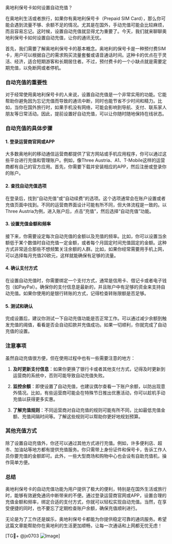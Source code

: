奥地利保号卡如何设置自动充值？

在奥地利生活或者旅行，如果你有奥地利保号卡（Prepaid SIM Card），那么你可能会遇到流量不够、余额不足的情况。尤其是在国外，手动充值可能会比较麻烦，而且容易忘记。这时候，设置自动充值就显得尤为重要了。今天，我们就来聊聊奥地利保号卡如何设置自动充值，让你的通讯无忧。

首先，我们需要了解奥地利保号卡的基本概念。奥地利的保号卡是一种预付费SIM卡，用户可以根据自己的需求购买流量套餐或语音通话时间。这种卡的优点在于灵活、经济，适合短期游客和长期居住者。不过，预付费卡的一个小缺点就是需要定期充值，以免断网或者停机。

### 自动充值的重要性

对于经常使用奥地利保号卡的人来说，设置自动充值是一个非常实用的功能。它能帮助你避免因为忘记充值而导致的通讯中断，同时也能节省不少时间和精力。比如，当你在国外旅行时，如果手机没有网络，可能会影响到导航、支付、联系家人朋友等日常活动。因此，提前设置好自动充值，可以让你随时随地保持在线状态。

### 自动充值的具体步骤

#### 1. 登录运营商官网或APP

大多数奥地利的移动通信运营商都提供了官方网站或手机应用程序，你可以通过这些平台进行充值和管理账户。例如，像Three Austria、A1、T-Mobile这样的运营商都有自己的官方应用。首先，你需要下载并安装相应的APP，然后注册或登录你的账户。

#### 2. 查找自动充值选项

在登录后，找到“自动充值”或“自动续费”的选项。这个选项通常会在账户设置或者充值页面中找到。不同的运营商界面设计可能有所不同，但大体流程是一致的。以Three Austria为例，进入账户后，点击“充值”，然后选择“自动充值”功能。

#### 3. 设置充值金额和频率

接下来，你需要设定每次自动充值的金额以及充值的频率。比如，你可以设置当余额低于某个数值时自动充值一定金额，或者每个月固定时间充值固定的金额。这种方式非常适合那些不想频繁关注余额的人群。比如，如果你经常需要用手机上网，可以选择每月充值20欧元，这样就能确保有足够的流量。

#### 4. 确认支付方式

在设置自动充值时，你需要绑定一个支付方式，通常是信用卡、借记卡或者电子钱包（如PayPal）。确保你的支付信息是最新的，并且账户中有足够的资金来支持自动充值。如果你使用的是银行转账的方式，记得检查转账限额是否足够。

#### 5. 测试和确认

完成设置后，建议你测试一下自动充值功能是否正常工作。可以通过减少余额到触发充值的阈值，看看是否会自动扣款并充值成功。如果一切顺利，你就完成了自动充值的设置。

### 注意事项

虽然自动充值很方便，但在使用过程中也有一些需要注意的地方：

1. **及时更新支付信息**：如果你更换了银行卡或者其他支付方式，记得及时更新到运营商的系统中，否则可能导致自动充值失败。
   
2. **监控余额**：即使设置了自动充值，也建议偶尔查看一下账户余额，以防出现意外情况。比如，有些运营商可能会在特殊节日推出优惠活动，你可以趁机手动充值以获得更多实惠。

3. **了解充值规则**：不同运营商对自动充值的规则可能有所不同，比如最低充值金额、充值间隔时间等。了解这些规则可以帮助你更好地规划预算。

### 其他充值方式

除了设置自动充值外，你还可以通过其他方式进行充值。例如，许多便利店、超市、加油站等地方都有提供充值服务。你只需带上身份证件和保号卡，告诉工作人员你要充值的金额即可。此外，一些大型商场和购物中心也会设有自助充值机，操作简单方便。

### 总结

奥地利保号卡的自动充值功能为用户提供了极大的便利，特别是在国外生活或旅行时，能够有效避免通讯中断带来的不便。通过登录运营商官网或APP，设置合理的充值金额和频率，绑定合适的支付方式，你就可以轻松实现自动充值。当然，在享受便捷的同时，也不要忘了定期检查账户余额，确保充值顺利进行。

无论是为了工作还是娱乐，奥地利保号卡都能为你提供稳定可靠的通讯服务。希望这篇文章能帮助你在奥地利的生活更加顺畅，让每一次通话和上网都无忧无虑！

[TG💪+ @jx0703 ![Image](https://github.com/user-attachments/assets/dbca1d08-cadb-493c-b0ec-ad6f7a83f270)]